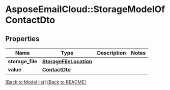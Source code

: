 # AsposeEmailCloud::StorageModelOfContactDto
## Properties
Name | Type | Description | Notes
------------ | ------------- | ------------- | -------------
**storage_file** | [**StorageFileLocation**](StorageFileLocation.md) |  | 
**value** | [**ContactDto**](ContactDto.md) |  | 



[[Back to Model list]](Models.md) [[Back to README]](README.md)


